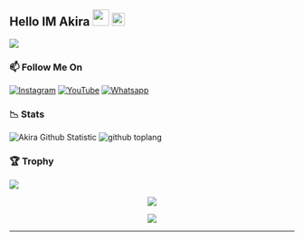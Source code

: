 ## Hello IM Akira <img src="https://github.com/TheDudeThatCode/TheDudeThatCode/blob/master/Assets/Hi.gif" width="29px"> <img src="https://www.gambaranimasi.org/data/media/1904/animasi-bergerak-smiley-kacamata-hitam-0109.gif" width="23px"> 
<img align="center" height="auto" src="https://i.ibb.co/FJm5p9P/images.jpg"/>

### 📫 Follow Me On

<a href="https://www.instagram.com/akirashopreal" target="_blank"><img src="https://img.shields.io/badge/Instagram-%23E4405F.svg?&style=flat-square&logo=instagram&logoColor=white" alt="Instagram"></a>
<a href="https://m.youtube.com/channel/UCvVd-kAsrJUjg0bwKqxUPeg" target="_blank"><img src="https://img.shields.io/badge/YouTube-%231877F2.svg?&style=flat-square&logo=YouTube&logoColor=white" alt="YouTube"></a>
<a href="https://wa.me/6282158549899" target="_blank"><img src="https://img.shields.io/badge/Whatsapp-%808080.svg?&style=flat-square&logo=Whatsapp&logoColor=white" alt="Whatsapp"></a>

### 📉 Stats

![Akira Github Statistic](https://github-readme-stats.vercel.app/api?username=AkiRaID&show_icons=true&theme=highcontrast&show_owner=true)
![github toplang](https://github-readme-stats.vercel.app/api/top-langs/?username=AkiRaID&layout=compact&theme=highcontrast)

### 🏆 Trophy

![](https://github-profile-trophy.vercel.app/?username=AkiRaID&row=2&column=3&layout=compact&theme=onedark)

<p align="center">
   <img src="https://github-readme-streak-stats.herokuapp.com/?user=AkiRaID" />
</p>

<p align="center">
  <img src="https://komarev.com/ghpvc/?username=AkiRaID&label=VIEWS&style=flat-square&color=orange" />
</p>

---

<!--START_SECTION:waka-->

<!--END_SECTION:waka-->
